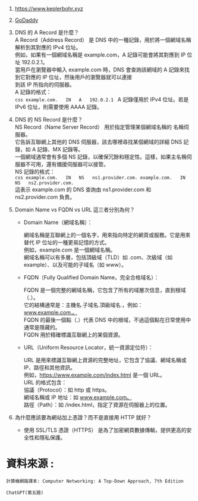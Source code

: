 1.  https://www.keplerbohr.xyz <br>
2. [GoDaddy](https://tw.godaddy.com/domains) <br>
3. DNS 的 A Record 是什麼？ <br>
        A Record（Address Record） 是 DNS 中的一種記錄，用於將一個網域名稱解析到其對應的 IPv4 位址。<br>
        例如，如果有一個網域名稱是 example.com，A 記錄可能會將其對應到 IP 位址 192.0.2.1。<br>
        當用戶在瀏覽器中輸入 example.com 時，DNS 會查詢該網域的 A 記錄來找到它對應的 IP 位址，然後用戶的瀏覽器就可以連接<br>到該 IP 所指向的伺服器。<br>
        A 記錄的格式：<br>
        ```css
        example.com.   IN   A   192.0.2.1
        ```
        A 記錄僅用於 IPv4 位址。若是 IPv6 位址，則需要使用 AAAA 記錄。<br>
4.  DNS 的 NS Record 是什麼？<br>
        NS Record（Name Server Record） 用於指定管理某個網域名稱的 名稱伺服器。<br>
        它告訴互聯網上其他的 DNS 伺服器，該去哪裡尋找某個網域的詳細 DNS 記錄，如 A 記錄、MX 記錄等。<br>
        一個網域通常會有多個 NS 記錄，以確保冗餘和穩定性。這樣，如果主名稱伺服器不可用，還有備援伺服器可以接管。<br>
        NS 記錄的格式：<br>
        ```css
        example.com.   IN   NS   ns1.provider.com.
        example.com.   IN   NS   ns2.provider.com.
        ```<br>
        這表示 example.com 的 DNS 查詢由 ns1.provider.com 和 ns2.provider.com 負責。<br>
5.  Domain Name vs FQDN vs URL 這三者分別為何？
    - Domain Name（網域名稱）：<br>

        網域名稱是互聯網上的一個名字，用來指向特定的網頁或服務。它是用來替代 IP 位址的一種更易記憶的方式。<br>
        例如，example.com 是一個網域名稱。<br>
        網域名稱可以有多層，包括頂級域（TLD）如 .com、次級域（如 example）、以及可能的子域名（如 www）。<br>
        
    - FQDN（Fully Qualified Domain Name，完全合格域名）：

        FQDN 是一個完整的網域名稱，它包含了所有的域層次信息，直到根域（.）。<br>
        它的結構通常是：主機名.子域名.頂級域名.，例如：www.example.com.。<br>
        FQDN 的最後一個點（.）代表 DNS 中的根域，不過這個點在日常使用中通常是隱藏的。<br>
        FQDN 用於精確標識互聯網上的某個資源。<br>

    - URL（Uniform Resource Locator，統一資源定位符）：<br>

        URL 是用來標識互聯網上資源的完整地址，它包含了協議、網域名稱或 IP、路徑和其他資訊。<br>
        例如，https://www.example.com/index.html 是一個 URL。<br>
        URL 的格式包含：<br>
        協議（Protocol）：如 http 或 https。<br>
        網域名稱或 IP 地址：如 www.example.com。<br>
        路徑（Path）：如 /index.html，指定了資源在伺服器上的位置。<br>

6. 為什麼應該要為網站加上憑證？而不是直接用 HTTP 就好？ <br>
    - 使用 SSL/TLS 憑證（HTTPS） 是為了加密網頁數據傳輸，提供更高的安全性和隱私保護。

# 資料來源 : <br>
    計算機網路課本: Computer Networking: A Top-Down Approach, 7th Edition

    ChatGPT(第五題)